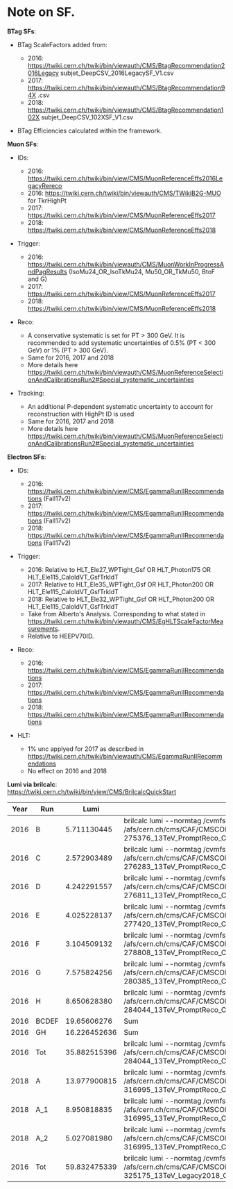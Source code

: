 # Note on SF.

**BTag SFs**:
- BTag ScaleFactors added from:
  - 2016: https://twiki.cern.ch/twiki/bin/viewauth/CMS/BtagRecommendation2016Legacy subjet_DeepCSV_2016LegacySF_V1.csv
  - 2017: https://twiki.cern.ch/twiki/bin/viewauth/CMS/BtagRecommendation94X .csv
  - 2018: https://twiki.cern.ch/twiki/bin/viewauth/CMS/BtagRecommendation102X subjet_DeepCSV_102XSF_V1.csv

- BTag Efficiencies calculated within the framework.


**Muon SFs**:
- IDs:
  - 2016: https://twiki.cern.ch/twiki/bin/view/CMS/MuonReferenceEffs2016LegacyRereco
  - 2016: https://twiki.cern.ch/twiki/bin/viewauth/CMS/TWikiB2G-MUO for TkrHighPt
  - 2017: https://twiki.cern.ch/twiki/bin/view/CMS/MuonReferenceEffs2017
  - 2018: https://twiki.cern.ch/twiki/bin/view/CMS/MuonReferenceEffs2018

- Trigger:
  - 2016: https://twiki.cern.ch/twiki/bin/viewauth/CMS/MuonWorkInProgressAndPagResults (IsoMu24_OR_IsoTkMu24, Mu50_OR_TkMu50, BtoF and G)
  - 2017: https://twiki.cern.ch/twiki/bin/view/CMS/MuonReferenceEffs2017
  - 2018: https://twiki.cern.ch/twiki/bin/view/CMS/MuonReferenceEffs2018

- Reco:
  - A conservative systematic is set for PT > 300 GeV. It is recommended to add systematic uncertainties of 0.5% (PT < 300 GeV) or 1% (PT > 300 GeV).
  - Same for 2016, 2017 and 2018
  - More details here https://twiki.cern.ch/twiki/bin/viewauth/CMS/MuonReferenceSelectionAndCalibrationsRun2#Special_systematic_uncertainties

- Tracking:
  - An additional P-dependent systematic uncertainty to account for reconstruction with HighPt ID is used
  - Same for 2016, 2017 and 2018
  - More details here https://twiki.cern.ch/twiki/bin/viewauth/CMS/MuonReferenceSelectionAndCalibrationsRun2#Special_systematic_uncertainties

**Electron SFs**:
- IDs:
  - 2016: https://twiki.cern.ch/twiki/bin/view/CMS/EgammaRunIIRecommendations (Fall17v2)
  - 2017: https://twiki.cern.ch/twiki/bin/view/CMS/EgammaRunIIRecommendations (Fall17v2)
  - 2018: https://twiki.cern.ch/twiki/bin/view/CMS/EgammaRunIIRecommendations (Fall17v2)

- Trigger:
  - 2016: Relative to HLT_Ele27_WPTight_Gsf OR HLT_Photon175 OR HLT_Ele115_CaloIdVT_GsfTrkIdT
  - 2017: Relative to HLT_Ele35_WPTight_Gsf OR HLT_Photon200 OR HLT_Ele115_CaloIdVT_GsfTrkIdT
  - 2018: Relative to HLT_Ele32_WPTight_Gsf OR HLT_Photon200 OR HLT_Ele115_CaloIdVT_GsfTrkIdT
  - Take from Alberto's Analysis. Corresponding to what stated in https://twiki.cern.ch/twiki/bin/viewauth/CMS/EgHLTScaleFactorMeasurements.
  - Relative to HEEPV70ID.

- Reco:
  - 2016: https://twiki.cern.ch/twiki/bin/view/CMS/EgammaRunIIRecommendations
  - 2017: https://twiki.cern.ch/twiki/bin/view/CMS/EgammaRunIIRecommendations
  - 2018: https://twiki.cern.ch/twiki/bin/view/CMS/EgammaRunIIRecommendations

- HLT:
  - 1% unc applyed for 2017 as described in https://twiki.cern.ch/twiki/bin/viewauth/CMS/EgammaRunIIRecommendations
  - No effect on 2016 and 2018





**Lumi via brilcalc**:
https://twiki.cern.ch/twiki/bin/view/CMS/BrilcalcQuickStart

  Year | Run   | Lumi         | Command | Notes
  ---- | ----- | ------------ | ------- | ------
  2016 | B     | 5.711130445  | brilcalc lumi --normtag /cvmfs/cms-bril.cern.ch/cms-lumi-pog/Normtags/normtag_PHYSICS.json -u fb -i /afs/cern.ch/cms/CAF/CMSCOMM/COMM_DQM/certification/Collisions16/13TeV/Era/Prompt/Cert_272007-275376_13TeV_PromptReco_Collisions16_JSON_eraB.txt |
  2016 | C     | 2.572903489  | brilcalc lumi --normtag /cvmfs/cms-bril.cern.ch/cms-lumi-pog/Normtags/normtag_PHYSICS.json -u /fb -i /afs/cern.ch/cms/CAF/CMSCOMM/COMM_DQM/certification/Collisions16/13TeV/Era/Prompt/Cert_275657-276283_13TeV_PromptReco_Collisions16_JSON_eraC.txt |
  2016 | D     | 4.242291557  | brilcalc lumi --normtag /cvmfs/cms-bril.cern.ch/cms-lumi-pog/Normtags/normtag_PHYSICS.json -u /fb -i /afs/cern.ch/cms/CAF/CMSCOMM/COMM_DQM/certification/Collisions16/13TeV/Era/Prompt/Cert_276315-276811_13TeV_PromptReco_Collisions16_JSON_eraD.txt |
  2016 | E     | 4.025228137  | brilcalc lumi --normtag /cvmfs/cms-bril.cern.ch/cms-lumi-pog/Normtags/normtag_PHYSICS.json -u /fb -i /afs/cern.ch/cms/CAF/CMSCOMM/COMM_DQM/certification/Collisions16/13TeV/Era/Prompt/Cert_276831-277420_13TeV_PromptReco_Collisions16_JSON_eraE.txt |
  2016 | F     | 3.104509132  | brilcalc lumi --normtag /cvmfs/cms-bril.cern.ch/cms-lumi-pog/Normtags/normtag_PHYSICS.json -u /fb -i /afs/cern.ch/cms/CAF/CMSCOMM/COMM_DQM/certification/Collisions16/13TeV/Era/Prompt/Cert_277772-278808_13TeV_PromptReco_Collisions16_JSON_eraF.txt |
  2016 | G     | 7.575824256  | brilcalc lumi --normtag /cvmfs/cms-bril.cern.ch/cms-lumi-pog/Normtags/normtag_PHYSICS.json -u /fb -i /afs/cern.ch/cms/CAF/CMSCOMM/COMM_DQM/certification/Collisions16/13TeV/Era/Prompt/Cert_278820-280385_13TeV_PromptReco_Collisions16_JSON_eraG.txt |
  2016 | H     | 8.650628380  | brilcalc lumi --normtag /cvmfs/cms-bril.cern.ch/cms-lumi-pog/Normtags/normtag_PHYSICS.json -u /fb -i /afs/cern.ch/cms/CAF/CMSCOMM/COMM_DQM/certification/Collisions16/13TeV/Era/Prompt/Cert_280919-284044_13TeV_PromptReco_Collisions16_JSON_eraH.txt |
  2016 | BCDEF | 19.65606276  | Sum |
  2016 | GH    | 16.226452636 | Sum |
  2016 | Tot   | 35.882515396 | brilcalc lumi --normtag /cvmfs/cms-bril.cern.ch/cms-lumi-pog/Normtags/normtag_PHYSICS.json -u /fb -i /afs/cern.ch/cms/CAF/CMSCOMM/COMM_DQM/certification/Collisions16/13TeV/Final/Cert_271036-284044_13TeV_PromptReco_Collisions16_JSON.txt |
  2018 | A     | 13.977900815 | brilcalc lumi --normtag /cvmfs/cms-bril.cern.ch/cms-lumi-pog/Normtags/normtag_PHYSICS.json -u /fb -i /afs/cern.ch/cms/CAF/CMSCOMM/COMM_DQM/certification/Collisions18/13TeV/Era/Prompt/Cert_315252-316995_13TeV_PromptReco_Collisions18_JSON_eraA.txt |
  2018 | A_1   | 8.950818835  | brilcalc lumi --normtag /cvmfs/cms-bril.cern.ch/cms-lumi-pog/Normtags/normtag_PHYSICS.json -u /fb -i /afs/cern.ch/cms/CAF/CMSCOMM/COMM_DQM/certification/Collisions18/13TeV/Era/Prompt/Cert_315252-316995_13TeV_PromptReco_Collisions18_JSON_eraA.txt | before muon HLT update, run<316361
  2018 | A_2   | 5.027081980  | brilcalc lumi --normtag /cvmfs/cms-bril.cern.ch/cms-lumi-pog/Normtags/normtag_PHYSICS.json -u /fb -i /afs/cern.ch/cms/CAF/CMSCOMM/COMM_DQM/certification/Collisions18/13TeV/Era/Prompt/Cert_315252-316995_13TeV_PromptReco_Collisions18_JSON_eraA.txt | after muon HLT update, run>=316361
  2016 | Tot   | 59.832475339 | brilcalc lumi --normtag /cvmfs/cms-bril.cern.ch/cms-lumi-pog/Normtags/normtag_PHYSICS.json -u /fb -i /afs/cern.ch/cms/CAF/CMSCOMM/COMM_DQM/certification/Collisions18/13TeV/Legacy_2018/Cert_314472-325175_13TeV_Legacy2018_Collisions18_JSON.txt |
